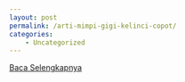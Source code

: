 ```yaml
---
layout: post
permalink: /arti-mimpi-gigi-kelinci-copot/
categories:
    - Uncategorized
---
```


[Baca Selengkapnya](/07)